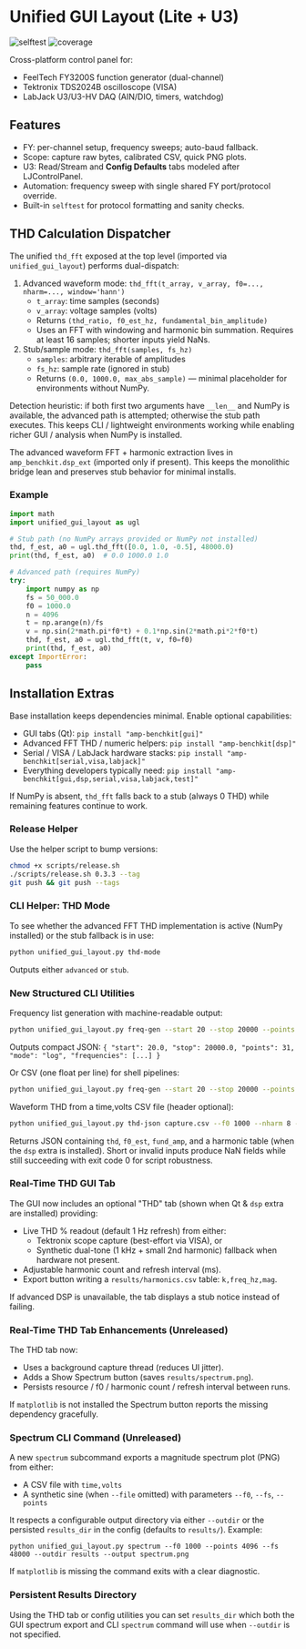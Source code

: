 # Unified GUI Layout (Lite + U3)
![selftest](https://github.com/bwedderburn/amp-benchkit/actions/workflows/selftest.yml/badge.svg) ![coverage](https://img.shields.io/badge/coverage-pending-lightgrey)

Cross-platform control panel for:
- FeelTech FY3200S function generator (dual-channel)
- Tektronix TDS2024B oscilloscope (VISA)
- LabJack U3/U3-HV DAQ (AIN/DIO, timers, watchdog)

## Features
- FY: per-channel setup, frequency sweeps; auto-baud fallback.
- Scope: capture raw bytes, calibrated CSV, quick PNG plots.
- U3: Read/Stream and **Config Defaults** tabs modeled after LJControlPanel.
- Automation: frequency sweep with single shared FY port/protocol override.
- Built-in `selftest` for protocol formatting and sanity checks.

## THD Calculation Dispatcher
The unified `thd_fft` exposed at the top level (imported via `unified_gui_layout`) performs dual-dispatch:

1. Advanced waveform mode: `thd_fft(t_array, v_array, f0=..., nharm=..., window='hann')`
   - `t_array`: time samples (seconds)
   - `v_array`: voltage samples (volts)
   - Returns `(thd_ratio, f0_est_hz, fundamental_bin_amplitude)`
   - Uses an FFT with windowing and harmonic bin summation. Requires at least 16 samples; shorter inputs yield NaNs.
2. Stub/sample mode: `thd_fft(samples, fs_hz)`
   - `samples`: arbitrary iterable of amplitudes
   - `fs_hz`: sample rate (ignored in stub)
   - Returns `(0.0, 1000.0, max_abs_sample)` — minimal placeholder for environments without NumPy.

Detection heuristic: if both first two arguments have `__len__` and NumPy is available, the advanced path is attempted; otherwise the stub path executes. This keeps CLI / lightweight environments working while enabling richer GUI / analysis when NumPy is installed.

The advanced waveform FFT + harmonic extraction lives in `amp_benchkit.dsp_ext` (imported only if present). This keeps the monolithic bridge lean and preserves stub behavior for minimal installs.

### Example
```python
import math
import unified_gui_layout as ugl

# Stub path (no NumPy arrays provided or NumPy not installed)
thd, f_est, a0 = ugl.thd_fft([0.0, 1.0, -0.5], 48000.0)
print(thd, f_est, a0)  # 0.0 1000.0 1.0

# Advanced path (requires NumPy)
try:
    import numpy as np
    fs = 50_000.0
    f0 = 1000.0
    n = 4096
    t = np.arange(n)/fs
    v = np.sin(2*math.pi*f0*t) + 0.1*np.sin(2*math.pi*2*f0*t)
    thd, f_est, a0 = ugl.thd_fft(t, v, f0=f0)
    print(thd, f_est, a0)
except ImportError:
    pass
```

## Installation Extras

Base installation keeps dependencies minimal. Enable optional capabilities:

- GUI tabs (Qt): `pip install "amp-benchkit[gui]"`
- Advanced FFT THD / numeric helpers: `pip install "amp-benchkit[dsp]"`
- Serial / VISA / LabJack hardware stacks: `pip install "amp-benchkit[serial,visa,labjack]"`
- Everything developers typically need: `pip install "amp-benchkit[gui,dsp,serial,visa,labjack,test]"`

If NumPy is absent, `thd_fft` falls back to a stub (always 0 THD) while remaining features continue to work.

### Release Helper
Use the helper script to bump versions:

```bash
chmod +x scripts/release.sh
./scripts/release.sh 0.3.3 --tag
git push && git push --tags
```

### CLI Helper: THD Mode
To see whether the advanced FFT THD implementation is active (NumPy installed) or the stub fallback is in use:

```bash
python unified_gui_layout.py thd-mode
```
Outputs either `advanced` or `stub`.

### New Structured CLI Utilities

Frequency list generation with machine-readable output:

```bash
python unified_gui_layout.py freq-gen --start 20 --stop 20000 --points 31 --mode log --format json
```
Outputs compact JSON: `{ "start": 20.0, "stop": 20000.0, "points": 31, "mode": "log", "frequencies": [...] }`

Or CSV (one float per line) for shell pipelines:

```bash
python unified_gui_layout.py freq-gen --start 20 --stop 20000 --points 31 --mode log --format csv
```

Waveform THD from a time,volts CSV file (header optional):

```bash
python unified_gui_layout.py thd-json capture.csv --f0 1000 --nharm 8 --window hann
```
Returns JSON containing `thd`, `f0_est`, `fund_amp`, and a harmonic table (when the `dsp` extra is installed). Short or invalid inputs produce NaN fields while still succeeding with exit code 0 for script robustness.

### Real-Time THD GUI Tab

The GUI now includes an optional "THD" tab (shown when Qt & `dsp` extra are installed) providing:

- Live THD % readout (default 1 Hz refresh) from either:
    - Tektronix scope capture (best-effort via VISA), or
    - Synthetic dual-tone (1 kHz + small 2nd harmonic) fallback when hardware not present.
- Adjustable harmonic count and refresh interval (ms).
- Export button writing a `results/harmonics.csv` table: `k,freq_hz,mag`.

If advanced DSP is unavailable, the tab displays a stub notice instead of failing.

### Real-Time THD Tab Enhancements (Unreleased)
The THD tab now:
- Uses a background capture thread (reduces UI jitter).
- Adds a Show Spectrum button (saves `results/spectrum.png`).
- Persists resource / f0 / harmonic count / refresh interval between runs.

If `matplotlib` is not installed the Spectrum button reports the missing dependency gracefully.

### Spectrum CLI Command (Unreleased)
A new `spectrum` subcommand exports a magnitude spectrum plot (PNG) from either:
- A CSV file with `time,volts`
- A synthetic sine (when `--file` omitted) with parameters `--f0`, `--fs`, `--points`

It respects a configurable output directory via either `--outdir` or the persisted `results_dir` in the config (defaults to `results/`). Example:

```
python unified_gui_layout.py spectrum --f0 1000 --points 4096 --fs 48000 --outdir results --output spectrum.png
```

If `matplotlib` is missing the command exits with a clear diagnostic.

### Persistent Results Directory
Using the THD tab or config utilities you can set `results_dir` which both the GUI spectrum export and CLI `spectrum` command will use when `--outdir` is not specified.
